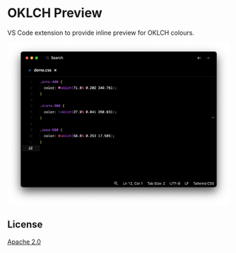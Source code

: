 # OKLCH Preview

VS Code extension to provide inline preview for OKLCH colours.

![Preview](https://github.com/SwiftlyDaniel/oklch-color-visualiser/blob/main/screenshot.png?raw=true)


## License

[Apache 2.0](./LICENSE.txt)
